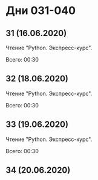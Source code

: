 # Дни 031-040

## 31 (16.06.2020)

Чтение "Python. Экспресс-курс".

Всего: 00:30

## 32 (18.06.2020)

Чтение "Python. Экспресс-курс".

Всего: 00:30

## 33 (19.06.2020)

Чтение "Python. Экспресс-курс".

Всего: 00:30

## 34 (20.06.2020)
